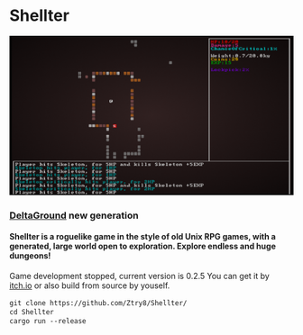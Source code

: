 # Shellter
![screenshot](https://github.com/Ztry8/Shellter/blob/main/screenshots/screen1717055359.png)

### [DeltaGround](https://github.com/Ztry8/DeltaGround/) new generation
#### Shellter is a roguelike game in the style of old Unix RPG games, with a generated, large world open to exploration. Explore endless and huge dungeons! 

Game development stopped, current version is 0.2.5
You can get it by [itch.io](https://asld.itch.io/shellter) or also build from source by youself.
```
git clone https://github.com/Ztry8/Shellter/
cd Shellter
cargo run --release
```
